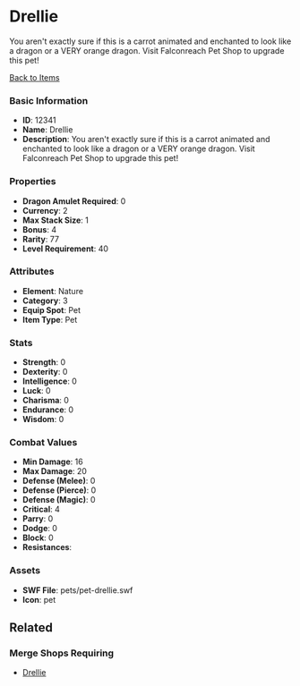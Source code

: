 # Drellie

You aren't exactly sure if this is a carrot animated and enchanted to look like a dragon or a VERY orange dragon.  Visit Falconreach Pet Shop to upgrade this pet!

[Back to Items](../items.md)

### Basic Information

- **ID**: 12341
- **Name**: Drellie
- **Description**: You aren&#039;t exactly sure if this is a carrot animated and enchanted to look like a dragon or a VERY orange dragon.  Visit Falconreach Pet Shop to upgrade this pet!

### Properties

- **Dragon Amulet Required**: 0
- **Currency**: 2
- **Max Stack Size**: 1
- **Bonus**: 4
- **Rarity**: 77
- **Level Requirement**: 40

### Attributes

- **Element**: Nature
- **Category**: 3
- **Equip Spot**: Pet
- **Item Type**: Pet

### Stats

- **Strength**: 0
- **Dexterity**: 0
- **Intelligence**: 0
- **Luck**: 0
- **Charisma**: 0
- **Endurance**: 0
- **Wisdom**: 0

### Combat Values

- **Min Damage**: 16
- **Max Damage**: 20
- **Defense (Melee)**: 0
- **Defense (Pierce)**: 0
- **Defense (Magic)**: 0
- **Critical**: 4
- **Parry**: 0
- **Dodge**: 0
- **Block**: 0
- **Resistances**: 

### Assets

- **SWF File**: pets/pet-drellie.swf
- **Icon**: pet

## Related

### Merge Shops Requiring

- [Drellie](../merge-shops/204-drellie.md)

